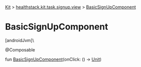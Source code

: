 
[Kit](../../kit.html) > [healthstack.kit.task.signup.view](index.html) > [BasicSignUpComponent](-basic-sign-up-component.html)



# BasicSignUpComponent



[androidJvm]\




@Composable



fun [BasicSignUpComponent](-basic-sign-up-component.html)(onClick: () -&gt; [Unit](https://kotlinlang.org/api/latest/jvm/stdlib/kotlin/-unit/index.html))




